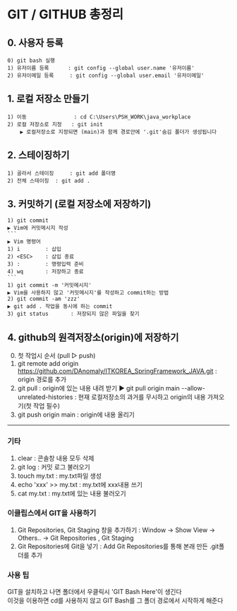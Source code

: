 # GIT / GITHUB 총정리

## 0. 사용자 등록
	0) git bash 실행
	1) 유저이름 등록    	: git config --global user.name '유저이름'
	2) 유저이메일 등록 	: git config --global user.email '유저이메일'

## 1. 로컬 저장소 만들기
	1) 이동             	: cd C:\Users\PSH_WORK\java_workplace
	2) 로컬 저장소로 지정 	: git init
		▶ 로컬저장소로 지정되면 (main)과 함께 경로안에 '.git'숨김 폴더가 생성됩니다

## 2. 스테이징하기
	1) 골라서 스테이징 	: git add 폴더명
	2) 전체 스테이징	: git add .

## 3. 커밋하기 (로컬 저장소에 저장하기)
	1) git commit
	▶ Vim에 커밋메시지 작성   
	```
	▶ Vim 명령어
	1) i		: 삽입
	2) <ESC>	: 삽입 종료
	3) :		: 명령입력 준비
	4) wq		: 저장하고 종료
	```   
	1) git commit -m '커밋메시지'
	▶ Vim을 사용하지 않고 '커밋메시지'를 작성하고 commit하는 방법
	2) git commit -am 'zzz'
	▶ git add . 작업을 동시에 하는 commit
	3) git status		: 저장되지 않은 파일을 찾기

## 4. github의 원격저장소(origin)에 저장하기
0) 첫 작업시 순서 (pull ▷ push)
1) git remote add origin https://github.com/DAnomaly/ITKOREA_SpringFramework_JAVA.git
	: origin 경로를 추가
2) git pull 		: origin에 있는 내용 내려 받기
	▶ git pull origin main --allow-unrelated-histories : 
		현재 로컬저장소의 과거를 무시하고 origin의 내용 가져오기(첫 작업 필수)
3) git push origin main 	: origin에 내용 올리기

-----------

### 기타
1) clear 			: 콘솔창 내용 모두 삭제
2) git log 			: 커밋 로그 불러오기
3) touch my.txt 		: my.txt파일 생성
4) echo 'xxx' >> my.txt 	: my.txt에 xxx내용 쓰기
5) cat my.txt 			: my.txt에 있는 내용 불러오기

### 이클립스에서 GIT을 사용하기
1) Git Repositories, Git Staging 창을 추가하기
	: Window → Show View → Others.. → Git Repositories , Git Staging
2) Git Repositories에 Git을 넣기
	: Add Git Repositories를 통해 본래 만든 .git폴더를 추가

### 사용 팁
GIT을 설치하고 나면 폴더에서 우클릭시 'GIT Bash Here'이 생긴다   
이것을 이용하면 cd를 사용하지 않고 GIT Bash를 그 폴더 경로에서 시작하게 해준다

